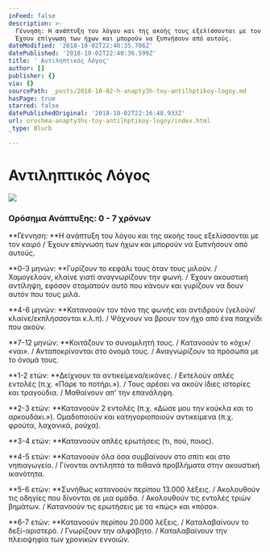 ```yaml
---
inFeed: false
description: >-
  Γέννηση: Η ανάπτυξη του λόγου και της ακοής τους εξελίσσονται με τον καιρό /
  Έχουν επίγνωση των ήχων και μπορούν να ξυπνήσουν από αυτούς.
dateModified: '2018-10-02T22:40:35.786Z'
datePublished: '2018-10-02T22:40:36.599Z'
title: ' Αντιληπτικός Λόγος'
author: []
publisher: {}
via: {}
sourcePath: _posts/2018-10-02-h-anapty3h-toy-antilhptikoy-logoy.md
hasPage: true
starred: false
datePublishedOriginal: '2018-10-02T22:16:48.933Z'
url: oroshma-anapty3hs-toy-antilhptikoy-logoy/index.html
_type: Blurb

---
```

# Αντιληπτικός Λόγος
![](https://the-grid-user-content.s3-us-west-2.amazonaws.com/e17445b6-5f67-4276-a030-3f176229efc9.jpg)

### Ορόσημα Ανάπτυξης: 0 - 7 χρόνων

**Γέννηση: **Η ανάπτυξη του λόγου και της ακοής τους εξελίσσονται με τον καιρό / Έχουν επίγνωση των ήχων και μπορούν να ξυπνήσουν από αυτούς.

**0-3 μηνών: **Γυρίζουν το κεφάλι τους όταν τους μιλούν. / Χαμογελούν, κλαίνε γιατί αναγνωρίζουν την φωνή. / Έχουν ακουστική αντίληψη, εφόσον σταματούν αυτό που κάνουν και γυρίζουν να δουν αυτόν που τους μιλά.

**4-6 μηνών: **Κατανοούν τον τόνο της φωνής και αντιδρούν (γελούν/κλαίνε/εκπλήσσονται κ.λ.π). / Ψάχνουν να βρουν τον ήχο από ένα παιχνίδι που ακούν.

**7-12 μηνών: **Κοιτάζουν το συνομιλητή τους. / Κατανοούν το «όχι»/ «ναι». / Ανταποκρίνονται στο όνομά τους. / Αναγνωρίζουν τα πρόσωπα με το όνομά τους.

**1-2 ετών: **Δείχνουν τα αντικείμενα/εικόνες. / Εκτελούν απλές εντολές (π.χ. «Πάρε το ποτήρι.»). / Τους αρέσει να ακούν ίδιες ιστορίες και τραγούδια. / Μαθαίνουν απ' την επανάληψη.

**2-3 ετών: **Κατανοούν 2 εντολές (π.χ. «Δώσε μου την κούκλα και το αρκουδάκι.»). Ομαδοποιούν και κατηγοριοποιούν αντικείμενα (π.χ. φρούτα, λαχανικά, ρούχα).

**3-4 ετών: **Κατανοούν απλές ερωτήσεις (τι, πού, ποιος).

**4-5 ετών: **Κατανοούν όλα όσα συμβαίνουν στο σπίτι και στο νηπιαγωγείο. / Γίνονται αντιληπτά τα πιθανά προβλήματα στην ακουστική ικανότητα.

**5-6 ετών: **Συνήθως κατανοούν περίπου 13.000 λέξεις. / Ακολουθούν τις οδηγίες που δίνονται σε μια ομάδα. / Ακολουθούν τις εντολές τριών βημάτων. / Κατανοούν τις ερωτήσεις με τα «πώς» και «πόσο».

**6-7 ετών: **Κατανοούν περίπου 20.000 λέξεις. / Καταλαβαίνουν το δεξί-αριστερό. / Γνωρίζουν την αλφάβητο. / Καταλαβαίνουν την πλειοψηφία των χρονικών εννοιών.